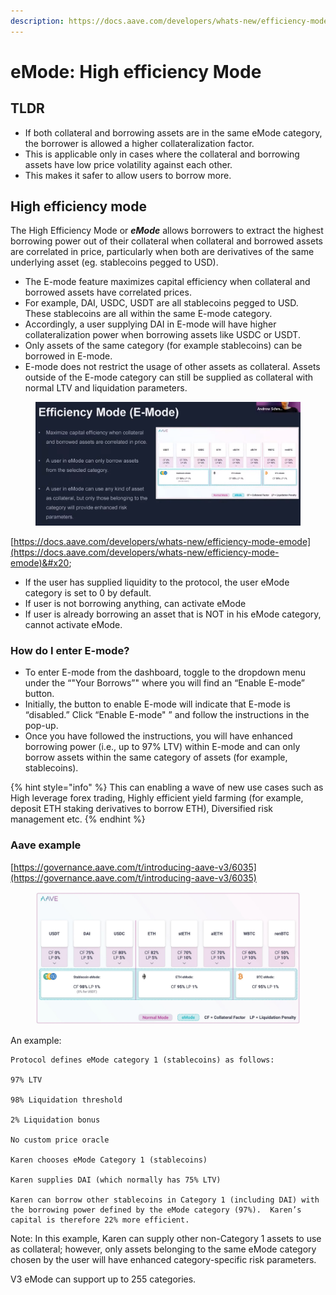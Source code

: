 ```yaml
---
description: https://docs.aave.com/developers/whats-new/efficiency-mode-emode
---
```


# eMode: High efficiency Mode

## TLDR

* If both collateral and borrowing assets are in the same eMode category, the borrower is allowed a higher collateralization factor.
* This is applicable only in cases where the collateral and borrowing assets have low price volatility against each other.
* This makes it safer to allow users to borrow more.

## High efficiency mode

The High Efficiency Mode or _**eMode**_ allows borrowers to extract the highest borrowing power out of their collateral when collateral and borrowed assets are correlated in price, particularly when both are derivatives of the same underlying asset (eg. stablecoins pegged to USD).

* The E-mode feature maximizes capital efficiency when collateral and borrowed assets have correlated prices.&#x20;
* For example, DAI, USDC, USDT are all stablecoins pegged to USD. These stablecoins are all within the same E-mode category.&#x20;
* Accordingly, a user supplying DAI in E-mode will have higher collateralization power when borrowing assets like USDC or USDT.&#x20;
* Only assets of the same category (for example stablecoins) can be borrowed in E-mode.
* E-mode does not restrict the usage of other assets as collateral. Assets outside of the E-mode category can still be supplied as collateral with normal LTV and liquidation parameters.

<figure><img src="../../.gitbook/assets/image (156).png" alt=""><figcaption></figcaption></figure>

[https://docs.aave.com/developers/whats-new/efficiency-mode-emode](https://docs.aave.com/developers/whats-new/efficiency-mode-emode)&#x20;

* If the user has supplied liquidity to the protocol, the user eMode category is set to 0 by default.
* If user is not borrowing anything, can activate eMode
* If user is already borrowing an asset that is NOT in his eMode category, cannot activate eMode.

### How do I enter E-mode?

* To enter E-mode from the dashboard, toggle to the dropdown menu under the “"Your Borrows”" where you will find an “Enable E-mode” button.&#x20;
* Initially, the button to enable E-mode will indicate that E-mode is “disabled.” Click “Enable E-mode" ” and follow the instructions in the pop-up.&#x20;
* Once you have followed the instructions, you will have enhanced borrowing power (i.e., up to 97% LTV) within E-mode and can only borrow assets within the same category of assets (for example, stablecoins).





{% hint style="info" %}
This can enabling a wave of new use cases such as High leverage forex trading, Highly efficient yield farming (for example, deposit ETH staking derivatives to borrow ETH), Diversified risk management etc.
{% endhint %}

### Aave example

[https://governance.aave.com/t/introducing-aave-v3/6035](https://governance.aave.com/t/introducing-aave-v3/6035)

<figure><img src="../../.gitbook/assets/image (46).png" alt=""><figcaption></figcaption></figure>

An example:

```
Protocol defines eMode category 1 (stablecoins) as follows: 

97% LTV 

98% Liquidation threshold 

2% Liquidation bonus 

No custom price oracle 

Karen chooses eMode Category 1 (stablecoins) 

Karen supplies DAI (which normally has 75% LTV) 

Karen can borrow other stablecoins in Category 1 (including DAI) with the borrowing power defined by the eMode category (97%).  Karen’s capital is therefore 22% more efficient.  
```

Note: In this example, Karen can supply other non-Category 1 assets to use as collateral; however, only assets belonging to the same eMode category chosen by the user will have enhanced category-specific risk parameters.

V3 eMode can support up to 255 categories.
